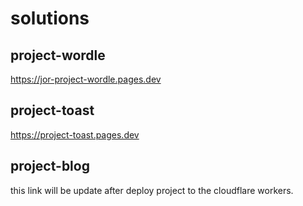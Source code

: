 # solutions

## project-wordle

https://jor-project-wordle.pages.dev

## project-toast

https://project-toast.pages.dev

## project-blog

this link will be update after deploy project to the cloudflare workers.

